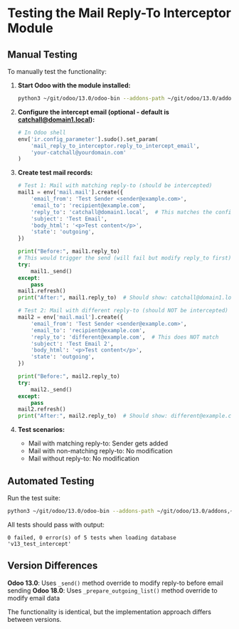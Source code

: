 # Testing the Mail Reply-To Interceptor Module

## Manual Testing

To manually test the functionality:

1. **Start Odoo with the module installed:**
   ```bash
   python3 ~/git/odoo/13.0/odoo-bin --addons-path ~/git/odoo/13.0/addons,~/my/xplore/odoo18.0/addons_dduarte -d v13_test_intercept
   ```

2. **Configure the intercept email (optional - default is catchall@domain1.local):**
   ```python
   # In Odoo shell
   env['ir.config_parameter'].sudo().set_param(
       'mail_reply_to_interceptor.reply_to_intercept_email', 
       'your-catchall@yourdomain.com'
   )
   ```

3. **Create test mail records:**
   ```python
   # Test 1: Mail with matching reply-to (should be intercepted)
   mail1 = env['mail.mail'].create({
       'email_from': 'Test Sender <sender@example.com>',
       'email_to': 'recipient@example.com',
       'reply_to': 'catchall@domain1.local',  # This matches the configured intercept email
       'subject': 'Test Email',
       'body_html': '<p>Test content</p>',
       'state': 'outgoing',
   })
   
   print("Before:", mail1.reply_to)
   # This would trigger the send (will fail but modify reply_to first)
   try:
       mail1._send()
   except:
       pass
   mail1.refresh()
   print("After:", mail1.reply_to)  # Should show: catchall@domain1.local,sender@example.com
   
   # Test 2: Mail with different reply-to (should NOT be intercepted)
   mail2 = env['mail.mail'].create({
       'email_from': 'Test Sender <sender@example.com>',
       'email_to': 'recipient@example.com',
       'reply_to': 'different@example.com',  # This does NOT match
       'subject': 'Test Email 2',
       'body_html': '<p>Test content</p>',
       'state': 'outgoing',
   })
   
   print("Before:", mail2.reply_to)
   try:
       mail2._send()
   except:
       pass
   mail2.refresh()
   print("After:", mail2.reply_to)  # Should show: different@example.com (unchanged)
   ```

4. **Test scenarios:**
   - Mail with matching reply-to: Sender gets added
   - Mail with non-matching reply-to: No modification
   - Mail without reply-to: No modification

## Automated Testing

Run the test suite:
```bash
python3 ~/git/odoo/13.0/odoo-bin --addons-path ~/git/odoo/13.0/addons,~/my/xplore/odoo18.0/addons_dduarte -d v13_test_intercept --test-enable --test-tags=mail_reply_to_interceptor --stop-after-init
```

All tests should pass with output:
```
0 failed, 0 error(s) of 5 tests when loading database 'v13_test_intercept'
```

## Version Differences

**Odoo 13.0**: Uses `_send()` method override to modify reply-to before email sending
**Odoo 18.0**: Uses `_prepare_outgoing_list()` method override to modify email data

The functionality is identical, but the implementation approach differs between versions.